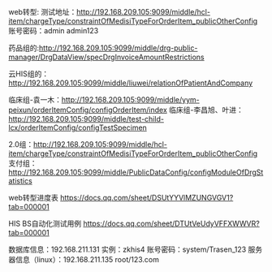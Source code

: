web转型:
测试地址：http://192.168.209.105:9099/middle/hcl-item/chargeType/constraintOfMedisiTypeForOrderItem_publicOtherConfig
账号密码：admin admin123


药品组的:http://192.168.209.105:9099/middle/drg-public-manager/DrgDataView/specDrgInvoiceAmountRestrictions

云HIS组的：http://192.168.209.105:9099/middle/liuwei/relationOfPatientAndCompany

临床组-袁一木：http://192.168.209.105:9099/middle/yym-peixun/orderItemConfig/configOrderItem/index
临床组-李昌旭、叶进：http://192.168.209.105:9099/middle/test-child-lcx/orderItemConfig/configTestSpecimen

2.0组：http://192.168.209.105:9099/middle/hcl-item/chargeType/constraintOfMedisiTypeForOrderItem_publicOtherConfig
支付组：http://192.168.209.105:9099/middle/PublicDataConfig/configModuleOfDrgStatistics


web转型进度表
https://docs.qq.com/sheet/DSUtYYVlMZUNGVGV1?tab=000001

HIS BS自动化测试用例
https://docs.qq.com/sheet/DTUtVeUdyVFFXWWVR?tab=000001

数据库信息：192.168.211.131 实例：zkhis4 账号密码：system/Trasen_123
服务器信息（linux）：192.168.211.135  root/123.com